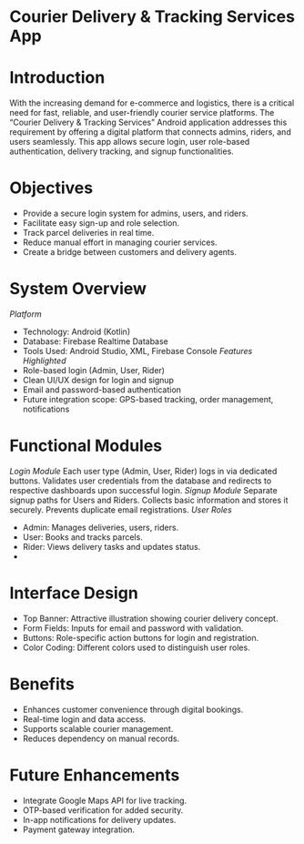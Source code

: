 #                                                        __Courier Delivery & Tracking Services App__

# Introduction
With the increasing demand for e-commerce and logistics, there is a critical need for fast, reliable, and user-friendly courier service platforms. The “Courier Delivery & Tracking Services” Android application addresses this requirement by offering a digital platform that connects admins, riders, and users seamlessly. This app allows secure login, user role-based authentication, delivery tracking, and signup functionalities.

# Objectives
- Provide a secure login system for admins, users, and riders.
- Facilitate easy sign-up and role selection.
- Track parcel deliveries in real time.
- Reduce manual effort in managing courier services.
- Create a bridge between customers and delivery agents.

# System Overview
_Platform_
- Technology: Android (Kotlin)
- Database: Firebase Realtime Database 
- Tools Used: Android Studio, XML, Firebase Console
_Features Highlighted_
- Role-based login (Admin, User, Rider)
- Clean UI/UX design for login and signup
- Email and password-based authentication
- Future integration scope: GPS-based tracking, order management, notifications
  
# Functional Modules
 _Login Module_
Each user type (Admin, User, Rider) logs in via dedicated buttons. Validates user credentials from the database and redirects to respective dashboards upon successful login.
_Signup Module_
Separate signup paths for Users and Riders. Collects basic information and stores it securely. Prevents duplicate email registrations.
_User Roles_
- Admin: Manages deliveries, users, riders.
- User: Books and tracks parcels.
- Rider: Views delivery tasks and updates status.
- 
# Interface Design
- Top Banner: Attractive illustration showing courier delivery concept.
- Form Fields: Inputs for email and password with validation.
- Buttons: Role-specific action buttons for login and registration.
- Color Coding: Different colors used to distinguish user roles.

# Benefits
- Enhances customer convenience through digital bookings.
- Real-time login and data access.
- Supports scalable courier management.
- Reduces dependency on manual records.

# Future Enhancements
- Integrate Google Maps API for live tracking.
- OTP-based verification for added security.
- In-app notifications for delivery updates.
- Payment gateway integration.
